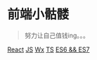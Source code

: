 
前端小骷髅
============

> 努力让自己值钱ing。。。

[React](https://github.com/Dy-Aoi/Blog/tree/master/React)
[JS](https://github.com/Dy-Aoi/Blog/tree/master/JS)
[Wx](https://github.com/Dy-Aoi/Blog/tree/master/Wx)
[TS](https://github.com/Dy-Aoi/Blog/tree/master/TS)
[ES6 && ES7](https://github.com/Dy-Aoi/Blog/tree/master/ES6-7)
